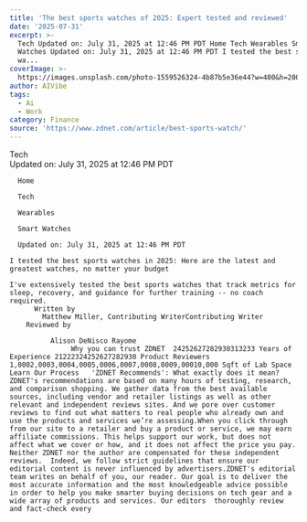 ```yaml
---
title: 'The best sports watches of 2025: Expert tested and reviewed'
date: '2025-07-31'
excerpt: >-
  Tech Updated on: July 31, 2025 at 12:46 PM PDT Home Tech Wearables Smart
  Watches Updated on: July 31, 2025 at 12:46 PM PDT I tested the best sports
  wa...
coverImage: >-
  https://images.unsplash.com/photo-1559526324-4b87b5e36e44?w=400&h=200&fit=crop&auto=format
author: AIVibe
tags:
  - Ai
  - Work
category: Finance
source: 'https://www.zdnet.com/article/best-sports-watch/'
---
```

Tech     
      Updated on: July 31, 2025 at 12:46 PM PDT
     
      Home
    
      Tech
    
      Wearables
    
      Smart Watches
     
      Updated on: July 31, 2025 at 12:46 PM PDT
      
    I tested the best sports watches in 2025: Here are the latest and greatest watches, no matter your budget
          
    I've extensively tested the best sports watches that track metrics for sleep, recovery, and guidance for further training -- no coach required.
          Written by 
            Matthew Miller, Contributing WriterContributing Writer             
        Reviewed by
        
              Alison DeNisco Rayome
                   Why you can trust ZDNET  24252627282930313233 Years of Experience 21222324252627282930 Product Reviewers 1,0002,0003,0004,0005,0006,0007,0008,0009,00010,000 Sqft of Lab Space Learn Our Process   'ZDNET Recommends': What exactly does it mean? ZDNET's recommendations are based on many hours of testing, research, and comparison shopping. We gather data from the best available sources, including vendor and retailer listings as well as other relevant and independent reviews sites. And we pore over customer reviews to find out what matters to real people who already own and use the products and services we’re assessing.When you click through from our site to a retailer and buy a product or service, we may earn affiliate commissions. This helps support our work, but does not affect what we cover or how, and it does not affect the price you pay. Neither ZDNET nor the author are compensated for these independent reviews.  Indeed, we follow strict guidelines that ensure our editorial content is never influenced by advertisers.ZDNET's editorial team writes on behalf of you, our reader. Our goal is to deliver the most accurate information and the most knowledgeable advice possible in order to help you make smarter buying decisions on tech gear and a wide array of products and services. Our editors  thoroughly review and fact-check every 
